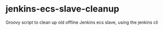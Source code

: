 # jenkins-ecs-slave-cleanup
Groovy script to clean up old offline Jenkins ecs slave, using the jenkins cli
